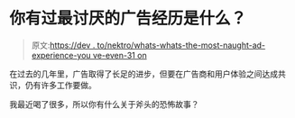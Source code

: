 # 你有过最讨厌的广告经历是什么？

> 原文:[https://dev . to/nektro/whats-whats-the-most-naught-ad-experience-you ve-even-31 on](https://dev.to/nektro/whats-the-most-annoying-ad-experience-youve-ever-had-31on)

在过去的几年里，广告取得了长足的进步，但要在广告商和用户体验之间达成共识，仍有许多工作要做。

我最近喝了很多，所以你有什么关于斧头的恐怖故事？